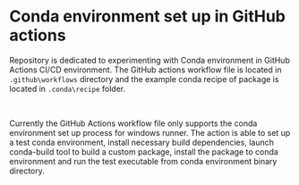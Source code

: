 # Conda environment set up in GitHub actions

Repository is dedicated to experimenting with Conda environment in GitHub Actions CI/CD environment. The GitHub actions workflow file is located in `.github\workflows` directory and the example conda recipe of package is located in `.conda\recipe` folder.

</br>

Currently the GitHub Actions workflow file only supports the conda environment set up process for windows runner. The action is able to set up a test conda environment, install necessary build dependencies, launch conda-build tool to build a custom package, install the package to conda environment and run the test executable from conda environment binary directory.
